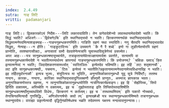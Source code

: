 ```yaml
---
index:  2.4.49
sutra:  गाङ् लिटि
vritti:  padamanjari
---
```


	गाङ् लिटि।। द्विलकारकोऽयं निर्देशः---लिटि लकारादाविति। तेन प्रागेवादेशेभ्यो लावस्थायामेवादेशो भवति। किं सिद्धं भवति? अधिजगे---`द्विर्वचनेऽचि` इति स्थानिवद्भावो न भवति। ङित्करणमनर्थकं स्थानिवद्भावादेव सिद्धमात्मनेपदमित्याशङ्क्याह---गाङ्यनुबन्धकरणमिति। गाङिति ग्रहणं यथा स्यादिति। ननु चैतदपि स्थानिवद्भावादेव सिद्धम्, नेत्याह---न हीति। `गाङ्कुटादिभ्यः` इति उच्यमाने `कै गै रै शब्दे` इणो गा लुङीत्येतयोरपि ग्रहणं प्राप्नोति, ततश्चागासीन्नटः, अगासातां ग्रामौ देवदत्तेनेत्यत्रापि घुमास्थादिसूत्रेणेत्त्वं प्रसज्येत। 
	अपर आह---यत्र सानुबन्धकात्षष्ठ्युच्चार्यते, तत्राकृतायामेवेत्सञ्ज्ञायामादेशः प्रवर्त्तते, सत्यामपि वा तस्यामनुबन्धकार्यमादेशे न भवतीत्यस्यार्थस्य ज्ञापनार्थ गाङ्यनुबन्धकरणमिति। किं प्रयोजनम्? `चक्षिङः ख्याञ्`ङित इत्यात्मनेपदं न भवति; ञिदादेशकरणसामर्थ्यात् `स्वरितञितः` इत्येतदेव भविष्यति। इह तर्हि `लटः शतृशानचौ`, लट इति सानुबन्धकात्षष्ठी, पचमानः, `टितः` इत्येत्त्वं न भवतीति?प्रकृतानामात्मनेपदानामेत्त्वविधानादिह न भवति। इह तर्हिठयुवोरनाकौ` इत्यत्र भुज्यः, शंयुरित्यत्र मा भूदिति, अनुनासिकोकारानुबन्धौ युवू सूत्रे निर्दिष्टौ; ततश्च नन्दनः, कारकः, नन्दना, कारिका स्थानिवद्भावादुगिल्लक्षणौ ङीब्नुमौ प्राप्नुतः, अस्माज् ज्ञापकान्न भवतः। अनुनासिकयणोस्तत्र ग्रहणम्, न त्वनुनासिकोकारानुबन्धयोरिति नात्रोगित्कार्यप्रसङ्गः। इह हि `सेर्ह्यपिच्च,`सिपो हिरिति वक्तव्यम्, अपिच्चेति न वक्तव्यम्, इह च `तुह्योस्तातङ् इति तिप्सिपोस्तदाशिषीति सानुबन्धकात्षष्ठीमुच्चार्थादेशो विधेयः, ङित्करणं न कर्तव्यम्। इह च `तस्थस्थमिपाम्` इति पकारो नोच्चार्थः, तेनाचिनवमित्यादौ गुणसिद्धिः, `अणिञोरनार्षयोः क्त्वो ल्प्` इत्याद#औ यत्र स्थान्यनुबन्धकार्यमिष्यते तत्राननुबन्धकः स्थान्युपादेयः। वाराह्या प्रकृत्येत्यादौ वृद्धिर्गुणप्रतिषेधश्च भब्रति तदेवमस्य पक्षस्य मन्दत्वादनुपन्यासः।।
